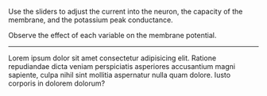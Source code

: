 Use the sliders to adjust the current into the neuron, the capacity of the membrane, and the potassium peak conductance.

Observe the effect of each variable on the membrane potential.

---

<span class="md-notice"> 
Lorem ipsum dolor sit amet consectetur adipisicing elit. Ratione repudiandae dicta veniam perspiciatis asperiores accusantium magni sapiente, culpa nihil sint mollitia aspernatur nulla quam dolore. Iusto corporis in dolorem dolorum?
</span>
